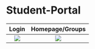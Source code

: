 # Student-Portal
Login                      |  Homepage/Groups
:-------------------------:|:-------------------------:
![](https://user-images.githubusercontent.com/44567896/192145978-4004661a-e677-44c5-be2a-4675483520c9.png)  |  ![](https://user-images.githubusercontent.com/44567896/192146321-5a0182f5-fa4f-4460-b9be-c3ee1308f9d3.png)


